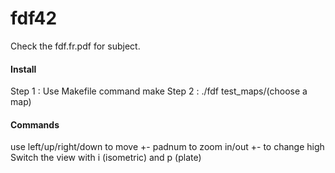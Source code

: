 # fdf42

Check the fdf.fr.pdf for subject.

#### Install

Step 1 : Use Makefile command make
Step 2 : ./fdf test_maps/(choose a map)

#### Commands

use left/up/right/down to move
+- padnum to zoom in/out
+- to change high
Switch the view with i (isometric) and p (plate)
